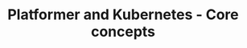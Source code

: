 ---
id: introduction
title: Platformer and Kubernetes - Core concepts
sidebar_label: Core concepts
---